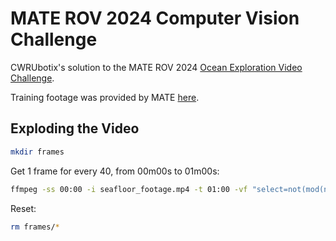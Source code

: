 # MATE ROV 2024 Computer Vision Challenge

CWRUbotix's solution to the MATE ROV 2024 [Ocean Exploration Video Challenge](https://20693798.fs1.hubspotusercontent-na1.net/hubfs/20693798/2024%20OER%20MATE%20ROV%20Computer%20Coding%20Challenge.docx.pdf).

Training footage was provided by MATE [here](https://drive.google.com/file/d/1Wb9GjKUs6-hu4zLdTqaahYo66ZOhCXhr/view).


## Exploding the Video
```bash
mkdir frames
```

Get 1 frame for every 40, from 00m00s to 01m00s:
```bash
ffmpeg -ss 00:00 -i seafloor_footage.mp4 -t 01:00 -vf "select=not(mod(n\,40))" -vsync vfr frames/frame%05d.png
```

Reset:
```bash
rm frames/*
```
